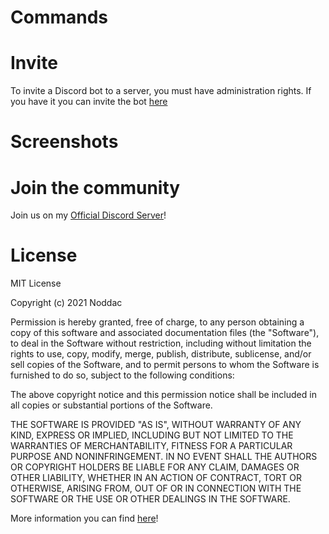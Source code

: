 # Commands

# Invite
To invite a Discord bot to a server, you must have administration rights. 
If you have it you can invite the bot [here](https://discord.com/oauth2/authorize?client_id=827437359036760064&permissions=8&scope=bot)


# Screenshots


# Join the community
Join us on my [Official Discord Server](https://discord.gg/Q9stTbAHNF)!

# License
MIT License

Copyright (c) 2021 Noddac

Permission is hereby granted, free of charge, to any person obtaining a copy
of this software and associated documentation files (the "Software"), to deal
in the Software without restriction, including without limitation the rights
to use, copy, modify, merge, publish, distribute, sublicense, and/or sell
copies of the Software, and to permit persons to whom the Software is
furnished to do so, subject to the following conditions:

The above copyright notice and this permission notice shall be included in all
copies or substantial portions of the Software.

THE SOFTWARE IS PROVIDED "AS IS", WITHOUT WARRANTY OF ANY KIND, EXPRESS OR
IMPLIED, INCLUDING BUT NOT LIMITED TO THE WARRANTIES OF MERCHANTABILITY,
FITNESS FOR A PARTICULAR PURPOSE AND NONINFRINGEMENT. IN NO EVENT SHALL THE
AUTHORS OR COPYRIGHT HOLDERS BE LIABLE FOR ANY CLAIM, DAMAGES OR OTHER
LIABILITY, WHETHER IN AN ACTION OF CONTRACT, TORT OR OTHERWISE, ARISING FROM,
OUT OF OR IN CONNECTION WITH THE SOFTWARE OR THE USE OR OTHER DEALINGS IN THE
SOFTWARE.

More information you can find [here](https://choosealicense.com/licenses/mit)!




